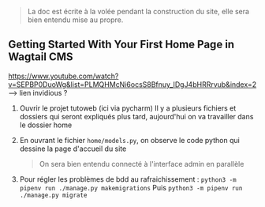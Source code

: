 > La doc est écrite à la volée pendant la construction du site, elle sera bien entendu mise au propre.

## Getting Started With Your First Home Page in Wagtail CMS
https://www.youtube.com/watch?v=SEPBP0DuoWg&list=PLMQHMcNi6ocsS8Bfnuy_IDgJ4bHRRrvub&index=2 --> lien invidious ?

1. Ouvrir le projet tutoweb (ici via pycharm)
   Il y a plusieurs fichiers et dossiers qui seront expliqués plus tard, aujourd'hui on va travailler dans le dossier home
2. En ouvrant le fichier `home/models.py`, on observe le code python qui dessine la page d'accueil du site
   > On sera bien entendu connecté à l'interface admin en parallèle

3. Pour régler les problèmes de bdd au rafraichissement : `python3 -m pipenv run ./manage.py makemigrations`
Puis `python3 -m pipenv run ./manage.py migrate`